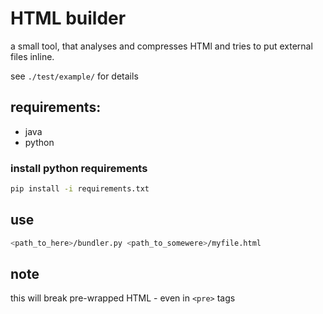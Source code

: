 # HTML builder

a small tool, that analyses and compresses HTMl and tries to put external files inline.

see `./test/example/` for details



## requirements:

* java
* python

### install python requirements
```sh
pip install -i requirements.txt
```




## use

```sh
<path_to_here>/bundler.py <path_to_somewere>/myfile.html
```



## note

this will break pre-wrapped HTML - even in `<pre>` tags


